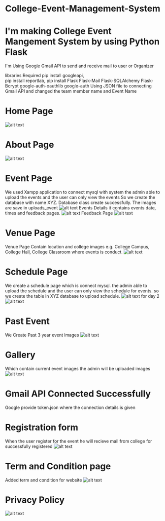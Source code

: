 # College-Event-Management-System
# I'm making College Event Mangement System by using Python Flask
 I'm Using Google Gmail API to send and receive mail to user or Organizer

 libraries Required
 pip install googleapi,  
 pip install reportlab, 
 pip install Flask Flask-Mail Flask-SQLAlchemy Flask-Bcrypt google-auth-oauthlib google-auth
 Using JSON file to connecting Gmail API and changed the team member name and Event Name 

# Home Page
![alt text](image.png)

# About Page
![alt text](image-1.png)

# Event Page
We used Xampp application to connect mysql with system 
the admin able to upload the events and the user can only view the events 
So we create the database with name XYZ.
Database class create successfully.
The images are save in uploads_event
![alt text](image-2.png)
Events Details it contains events date, times and feedback pages.
![alt text](image-8.png)
Feedback Page
![alt text](image-10.png)

# Venue Page
Venue Page Contain location and college images e.g. College Campus, College Hall, College Classroom where events is conduct.
![alt text](image-11.png)

# Schedule Page
We create a schedule page which is connect mysql.
the admin able to upload the schedule and the user can only view the schedule for events.
so we create the table in XYZ database to upload schedule.
![alt text](image-4.png)
for day 2
![alt text](image-5.png)

# Past Event
We Create Past 3 year event Images
![alt text](image-7.png)

# Gallery 
Which contain current event images the admin will be uploaded images 
![alt text](image-9.png)

# Gmail API Connected Successfully
Google provide token.json where the connection details is given

# Registration form 
When the user register for the event he will recieve mail from college for successfully registered 
![alt text](image-3.png)

# Term and Condition page
Added term and condition for website
![alt text](image-6.png)

# Privacy Policy
![alt text](image-12.png)

